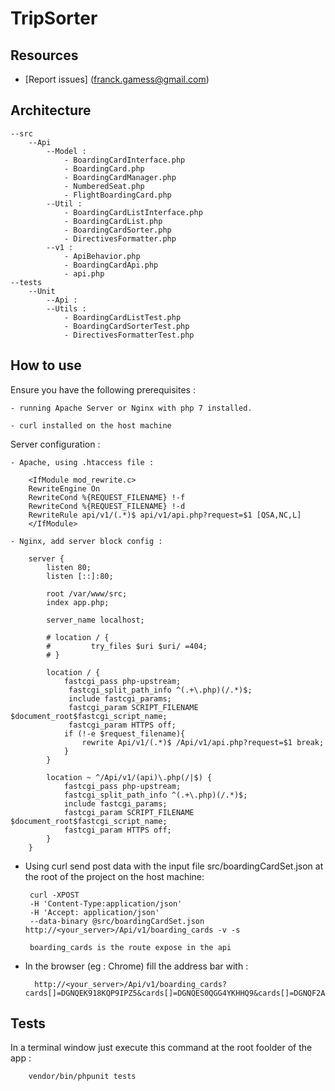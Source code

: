 TripSorter
===============

Resources
---------

  * [Report issues] (franck.gamess@gmail.com)

Architecture
------------

    --src
        --Api
            --Model :
                - BoardingCardInterface.php
                - BoardingCard.php
                - BoardingCardManager.php
                - NumberedSeat.php
                - FlightBoardingCard.php
            --Util :
                - BoardingCardListInterface.php
                - BoardingCardList.php
                - BoardingCardSorter.php
                - DirectivesFormatter.php
            --v1 :
                - ApiBehavior.php
                - BoardingCardApi.php
                - api.php
    --tests
        --Unit
            --Api :
            --Utils :
                - BoardingCardListTest.php
                - BoardingCardSorterTest.php
                - DirectivesFormatterTest.php

How to use
----------

Ensure you have the following prerequisites :

    - running Apache Server or Nginx with php 7 installed.

    - curl installed on the host machine

Server configuration :

    - Apache, using .htaccess file :

        <IfModule mod_rewrite.c>
        RewriteEngine On
        RewriteCond %{REQUEST_FILENAME} !-f
        RewriteCond %{REQUEST_FILENAME} !-d
        RewriteRule api/v1/(.*)$ api/v1/api.php?request=$1 [QSA,NC,L]
        </IfModule>

    - Nginx, add server block config :
        
        server {
            listen 80;
            listen [::]:80;

            root /var/www/src;
            index app.php;

            server_name localhost;

            # location / {
            #         try_files $uri $uri/ =404;
            # }

            location / {
                fastcgi_pass php-upstream;
                 fastcgi_split_path_info ^(.+\.php)(/.*)$;
                 include fastcgi_params;
                 fastcgi_param SCRIPT_FILENAME $document_root$fastcgi_script_name;
                 fastcgi_param HTTPS off;
                if (!-e $request_filename){
                    rewrite Api/v1/(.*)$ /Api/v1/api.php?request=$1 break;
                }
            }

            location ~ ^/Api/v1/(api)\.php(/|$) {
                fastcgi_pass php-upstream;
                fastcgi_split_path_info ^(.+\.php)(/.*)$;
                include fastcgi_params;
                fastcgi_param SCRIPT_FILENAME $document_root$fastcgi_script_name;
                fastcgi_param HTTPS off;
            }
        }

 * Using curl send post data with the input file src/boardingCardSet.json at the root of the project on the host machine:

        curl -XPOST 
        -H 'Content-Type:application/json' 
        -H 'Accept: application/json' 
        --data-binary @src/boardingCardSet.json http://<your_server>/Api/v1/boarding_cards -v -s

        boarding_cards is the route expose in the api

* In the browser (eg : Chrome) fill the address bar with :


        http://<your_server>/Api/v1/boarding_cards?cards[]=DGNQEK918KQP9IPZ5&cards[]=DGNQES0QGG4YKHHQ9&cards[]=DGNQF2A6PNCQ5FWU9&cards[]=DGNQF9S2MJJFRU6TS




Tests
-----

In a terminal window just execute this command at the root foolder of the app : 

        vendor/bin/phpunit tests
